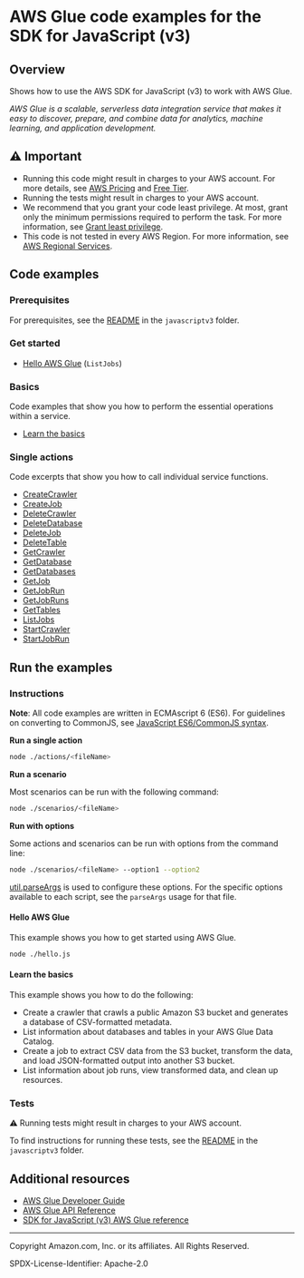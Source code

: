 # AWS Glue code examples for the SDK for JavaScript (v3)

## Overview

Shows how to use the AWS SDK for JavaScript (v3) to work with AWS Glue.

<!--custom.overview.start-->
<!--custom.overview.end-->

_AWS Glue is a scalable, serverless data integration service that makes it easy to discover, prepare, and combine data for analytics, machine learning, and application development._

## ⚠ Important

* Running this code might result in charges to your AWS account. For more details, see [AWS Pricing](https://aws.amazon.com/pricing/) and [Free Tier](https://aws.amazon.com/free/).
* Running the tests might result in charges to your AWS account.
* We recommend that you grant your code least privilege. At most, grant only the minimum permissions required to perform the task. For more information, see [Grant least privilege](https://docs.aws.amazon.com/IAM/latest/UserGuide/best-practices.html#grant-least-privilege).
* This code is not tested in every AWS Region. For more information, see [AWS Regional Services](https://aws.amazon.com/about-aws/global-infrastructure/regional-product-services).

<!--custom.important.start-->
<!--custom.important.end-->

## Code examples

### Prerequisites

For prerequisites, see the [README](../../README.md#Prerequisites) in the `javascriptv3` folder.


<!--custom.prerequisites.start-->
<!--custom.prerequisites.end-->

### Get started

- [Hello AWS Glue](hello.js#L6) (`ListJobs`)


### Basics

Code examples that show you how to perform the essential operations within a service.

- [Learn the basics](actions/create-crawler.js)


### Single actions

Code excerpts that show you how to call individual service functions.

- [CreateCrawler](actions/create-crawler.js#L6)
- [CreateJob](actions/create-job.js#L6)
- [DeleteCrawler](actions/delete-crawler.js#L6)
- [DeleteDatabase](actions/delete-database.js#L6)
- [DeleteJob](actions/delete-job.js#L6)
- [DeleteTable](actions/delete-table.js#L6)
- [GetCrawler](actions/get-crawler.js#L6)
- [GetDatabase](actions/get-database.js#L6)
- [GetDatabases](actions/get-databases.js#L6)
- [GetJob](actions/get-job.js#L6)
- [GetJobRun](actions/get-job-run.js#L6)
- [GetJobRuns](actions/get-job-runs.js#L6)
- [GetTables](actions/get-tables.js#L6)
- [ListJobs](actions/list-jobs.js#L6)
- [StartCrawler](actions/start-crawler.js#L6)
- [StartJobRun](actions/start-job-run.js#L6)


<!--custom.examples.start-->
<!--custom.examples.end-->

## Run the examples

### Instructions

**Note**: All code examples are written in ECMAscript 6 (ES6). For guidelines on converting to CommonJS, see
[JavaScript ES6/CommonJS syntax](https://docs.aws.amazon.com/sdk-for-javascript/v3/developer-guide/sdk-examples-javascript-syntax.html).

**Run a single action**

```bash
node ./actions/<fileName>
```

**Run a scenario**

Most scenarios can be run with the following command:
```bash
node ./scenarios/<fileName>
```

**Run with options**

Some actions and scenarios can be run with options from the command line:
```bash
node ./scenarios/<fileName> --option1 --option2
```
[util.parseArgs](https://nodejs.org/api/util.html#utilparseargsconfig) is used to configure
these options. For the specific options available to each script, see the `parseArgs` usage
for that file.

<!--custom.instructions.start-->
<!--custom.instructions.end-->

#### Hello AWS Glue

This example shows you how to get started using AWS Glue.

```bash
node ./hello.js
```

#### Learn the basics

This example shows you how to do the following:

- Create a crawler that crawls a public Amazon S3 bucket and generates a database of CSV-formatted metadata.
- List information about databases and tables in your AWS Glue Data Catalog.
- Create a job to extract CSV data from the S3 bucket, transform the data, and load JSON-formatted output into another S3 bucket.
- List information about job runs, view transformed data, and clean up resources.

<!--custom.basic_prereqs.glue_Scenario_GetStartedCrawlersJobs.start-->
<!--custom.basic_prereqs.glue_Scenario_GetStartedCrawlersJobs.end-->


<!--custom.basics.glue_Scenario_GetStartedCrawlersJobs.start-->
<!--custom.basics.glue_Scenario_GetStartedCrawlersJobs.end-->


### Tests

⚠ Running tests might result in charges to your AWS account.


To find instructions for running these tests, see the [README](../../README.md#Tests)
in the `javascriptv3` folder.



<!--custom.tests.start-->
<!--custom.tests.end-->

## Additional resources

- [AWS Glue Developer Guide](https://docs.aws.amazon.com/glue/latest/dg/what-is-glue.html)
- [AWS Glue API Reference](https://docs.aws.amazon.com/glue/latest/dg/aws-glue-api.html)
- [SDK for JavaScript (v3) AWS Glue reference](https://docs.aws.amazon.com/AWSJavaScriptSDK/v3/latest/client/glue)

<!--custom.resources.start-->
<!--custom.resources.end-->

---

Copyright Amazon.com, Inc. or its affiliates. All Rights Reserved.

SPDX-License-Identifier: Apache-2.0